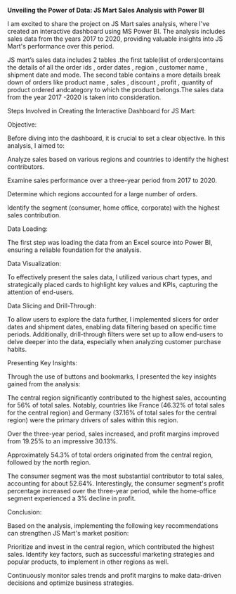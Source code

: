 **Unveiling the Power of Data: JS Mart Sales Analysis with Power BI**

I am excited to share the project on JS Mart sales analysis, where I've created an interactive dashboard using MS Power BI. The analysis includes sales data from the years 2017 to 2020, providing valuable insights into JS Mart's performance over this period.


JS mart’s sales data includes 2 tables .the first table(list of orders)contains the details of all the order ids , order dates , region , customer name , shipment date and mode. The second table contains a more details break down of orders like product name , sales , discount , profit , quantity of product ordered andcategory to which the product belongs.The sales data from the year 2017 -2020 is taken into consideration.


Steps Involved in Creating the Interactive Dashboard for JS Mart:

Objective:

Before diving into the dashboard, it is crucial to set a clear objective. In this analysis, I aimed to:


Analyze sales based on various regions and countries to identify the highest contributors.

Examine sales performance over a three-year period from 2017 to 2020.

Determine which regions accounted for a large number of orders.

Identify the segment (consumer, home office, corporate) with the highest sales contribution.

Data Loading:

The first step was loading the data from an Excel source into Power BI, ensuring a reliable foundation for the analysis.


Data Visualization:

To effectively present the sales data, I utilized various chart types, and strategically placed cards to highlight key values and KPIs, capturing the attention of end-users.


Data Slicing and Drill-Through:

To allow users to explore the data further, I implemented slicers for order dates and shipment dates, enabling data filtering based on specific time periods. Additionally, drill-through filters were set up to allow end-users to delve deeper into the data, especially when analyzing customer purchase habits.


Presenting Key Insights:

Through the use of buttons and bookmarks, I presented the key insights gained from the analysis:


The central region significantly contributed to the highest sales, accounting for 56% of total sales. Notably, countries like France (46.32% of total sales for the central region) and Germany (37.16% of total sales for the central region) were the primary drivers of sales within this region.

Over the three-year period, sales increased, and profit margins improved from 19.25% to an impressive 30.13%.

Approximately 54.3% of total orders originated from the central region, followed by the north region.

The consumer segment was the most substantial contributor to total sales, accounting for about 52.64%. Interestingly, the consumer segment's profit percentage increased over the three-year period, while the home-office segment experienced a 3% decline in profit.

Conclusion:

Based on the analysis, implementing the following key recommendations can strengthen JS Mart's market position:


Prioritize and invest in the central region, which contributed the highest sales. Identify key factors, such as successful marketing strategies and popular products, to implement in other regions as well.

Continuously monitor sales trends and profit margins to make data-driven decisions and optimize business strategies.


